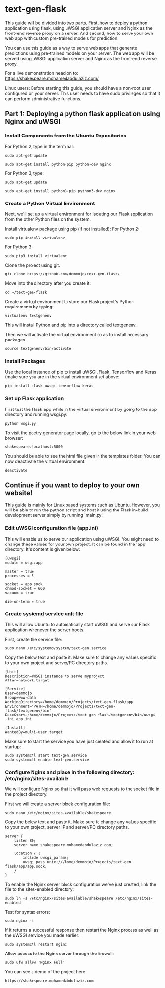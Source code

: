 # text-gen-flask
This guide will be divided into two parts. First, how to deploy a python application using flask, using uWSGI application server and Nginx as the front-end reverse proxy on a server. And second, how to serve your own web app with custom pre-trained models for prediction.

You can use this guide as a way to serve web apps that generate predictions using pre-trained models on your server. The web app will be served using uWSGI application server and Nginx as the front-end reverse proxy.

For a live demonstration head on to: https://shakespeare.mohamedabdulaziz.com/

Linux users: Before starting this guide, you should have a non-root user configured on your server. This user needs to have sudo privileges so that it can perform administrative functions.

## Part 1: Deploying a python flask application using Nginx and uWSGI

### Install Components from the Ubuntu Repositories
For Python 2, type in the terminal:
```
sudo apt-get update
```
```
sudo apt-get install python-pip python-dev nginx
```

For Python 3, type:
```
sudo apt-get update
```
```
sudo apt-get install python3-pip python3-dev nginx
```

### Create a Python Virtual Environment
Next, we'll set up a virtual environment for isolating our Flask application from the other Python files on the system.

Install virtualenv package using pip (if not installed):
For Python 2:
```
sudo pip install virtualenv
```
For Python 3:
```
sudo pip3 install virtualenv
```

Clone the project using git. 
```
git clone https://github.com/demmojo/text-gen-flask/
```
Move into the directory after you create it:
```
cd ~/text-gen-flask
```

Create a virtual environment to store our Flask project's Python requirements by typing:
```
virtualenv textgenenv
```

This will install Python and pip into a directory called textgenenv. 

Then we will activate the virtual environment so as to install necessary packages.
```
source textgenenv/bin/activate
```

### Install Packages
Use the local instance of pip to install uWSGI, Flask, Tensorflow and Keras (make sure you are in the virtual environment set above:
```
pip install flask uwsgi tensorflow keras
```

### Set up Flask application
First test the Flask app while in the virtual environment by going to the app directory and running wsgi.py:
```
python wsgi.py
```

To visit the poetry generator page locally, go to the below link in your web browser:
```
shakespeare.localhost:5000
```

You should be able to see the html file given in the templates folder. You can now deactivate the virtual environment:
```
deactivate
```

## Continue if you want to deploy to your own website!
This guide is mainly for Linux based systems such as Ubuntu. However, you will be able to run the python script and host it using the Flask in-build development server simply by running 'main.py'.

### Edit uWSGI configuration file (app.ini)

This will enable us to serve our application using uWSGI. You might need to change these values for your own project. It can be found in the 'app' directory. It's content is given below:

```
[uwsgi]
module = wsgi:app

master = true
processes = 5

socket = app.sock
chmod-socket = 660
vacuum = true

die-on-term = true
```

### Create systemd service unit file 
This will allow Ubuntu to automatically start uWSGI and serve our Flask application whenever the server boots. 

First, create the service file:

```
sudo nano /etc/systemd/system/text-gen.service
```
Copy the below text and paste it. Make sure to change any values specific to your own project and server/PC directory paths.
```
[Unit]
Description=uWSGI instance to serve myproject
After=network.target

[Service]
User=demmojo
Group=www-data
WorkingDirectory=/home/demmojo/Projects/text-gen-flask/app
Environment="PATH=/home/demmojo/Projects/text-gen-flask/textgenenv/bin"
ExecStart=/home/demmojo/Projects/text-gen-flask/textgenenv/bin/uwsgi --ini app.ini

[Install]
WantedBy=multi-user.target
```
Make sure to start the service you have just created and allow it to run at startup:
```
sudo systemctl start text-gen.service
sudo systemctl enable text-gen.service
```

### Configure Nginx and place in the following directory: /etc/nginx/sites-available

We will configure Nginx so that it will pass web requests to the socket file in the project directory.

First we will create a server block configuration file:
```
sudo nano /etc/nginx/sites-available/shakespeare
```

Copy the below text and paste it. Make sure to change any values specific to your own project, server IP and server/PC directory paths.
```
server {
    listen 80;
    server_name shakespeare.mohamedabdulaziz.com;
    
    location / {
        include uwsgi_params;
        uwsgi_pass unix:///home/demmojo/Projects/text-gen-flask/app/app.sock;
    }
}
```

To enable the Nginx server block configuration we've just created, link the file to the sites-enabled directory:
```
sudo ln -s /etc/nginx/sites-available/shakespeare /etc/nginx/sites-enabled
```

Test for syntax errors:
```
sudo nginx -t
```

If it returns a successful response then restart the Nginx process as well as the uWSGI service you made earlier:
```
sudo systemctl restart nginx
```

Allow access to the Nginx server through the firewall:
```
sudo ufw allow 'Nginx Full'
```

You can see a demo of the project here:
```
https://shakespeare.mohamedabdulaziz.com
```


